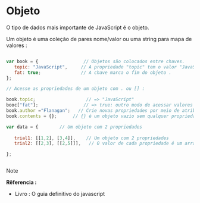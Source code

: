 # Objeto 

<p> O tipo de dados mais importante de JavaScript é o objeto. </p>

<p> Um objeto é uma coleção de pares nome/valor ou uma string para mapa de valores : 

```javascript 

var book = {                 // Objetos são colocados entre chaves.
   topic: "JavaScript",     // A propriedade "topic" tem o valor "JavaScript",
   fat: true;               // A chave marca o fim do objeto .   
};

// Acesse as propriedades de um objeto com . ou [] : 

book.topic;                   // => "JavaScript"
booc["fat"];                 // => true: outro modo de acessar valores de propriedade.
book.author ="Flanagan";   // Crie novas propriedades por meio de atribuição.
book.contents = {};      // {} é um objeto vazio sem qualquer propriedade.

var data = {        // Um objeto com 2 propriedades 
  
   trial1: [[1,2], [3,4]],    // Um objeto com 2 propriedades 
   trial2: [[2,3], [[2,5]]],   // O valor de cada propriedade é um array.

};



```


> [!NOTE]
> <strong> Rêferencia : </strong>
> * Livro : O guia definitivo do javascript

<!--Função para retornar a chave do objeto

**Exemplo** : Objeto butterfly

```javascript 

function butterfly (caracteristicas) {

// Criando objeto , que não pode ser alterado , pois esta dentro da variável const, que significa uma "constante".

const butterly = {

 'nome' : 'Butterfly',
 'peso' : 0.1,
 'altura' : 0.8,
 'cor' : 'azul'

}

  return butterfly[caracteristicas] || 'caracteristica não encontrada !' ;

}

// Acessar a chave do objeto butterfly 

  console.log(butterfly('nome'));

// Vai retornar : 'Butterfly'


``` 

**Exemplo** : Objeto  siglaPais

```javascript 

function siglaPais (sigla) {

const pais = {

'Korean' : 'CO',
'Russian': 'RUS',
'Brazil' : 'BR',
'Stated United' : 'EUA',
'Japan' : 'JP',
'China' : 'CH'

}

return siglaPais[sigla] || 'País não encontrado';

}

// Ativando a função siglapais , pesquisando no parâmetro da função 'Russian', retornando o atributo da chave do objeto pais : 'RUS' .

console.log(siglaPais('Russian'));

\\ Vai retornar : 'RUS'

```

-->





